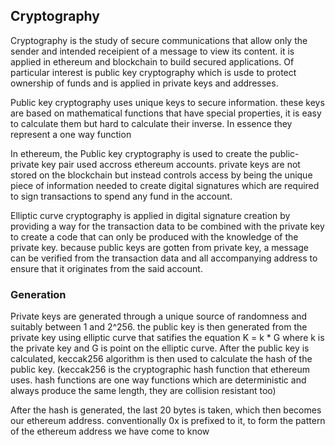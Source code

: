 ## Cryptography

Cryptography is the study of secure communications that allow only the sender and intended receipient of a message to view its content. it is applied in ethereum and blockchain to build secured applications. Of particular interest is public key cryptography which is usde to protect ownership of funds and is applied in private keys and addresses.

Public key cryptography uses unique keys to secure information. these keys are based on mathematical functions that have special properties, it is easy to calculate them but hard to calculate their inverse. In essence they represent a one way function

In ethereum, the Public key cryptography is used to create the public-private key pair used accross ethereum accounts. private keys are not stored on the blockchain but instead controls access by being the unique piece of information needed to create digital signatures which are required to sign transactions to spend any fund in the account.

Elliptic curve cryptography is applied in digital signature creation by providing a way for the transaction data to be combined with the private key to create a code that can only be produced with the knowledge of the private key. because public keys are gotten from private key, a message can be verified from the transaction data and all accompanying address to ensure that it originates from the said account.

### Generation
Private keys are generated through a unique source of randomness and suitably between 1 and 2^256. the public key is then generated from the private key using elliptic curve that satifies the equation K = k * G where k is the private key and G is point on the elliptic curve. After the public key is calculated,  keccak256 algorithm is then used to calculate the hash of the public key. (keccak256 is the cryptographic hash function that ethereum uses. hash functions are one way functions which are deterministic and always produce the same length, they are collision resistant too)

After the hash is generated, the last 20 bytes is taken, which then becomes our ethereum address. conventionally 0x is prefixed to it, to form the pattern of the ethereum address we have come to know

